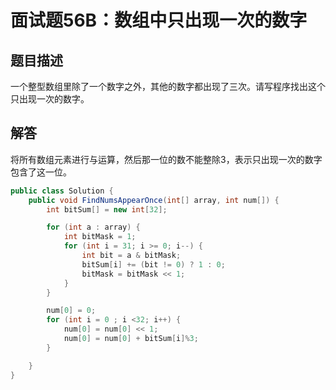 # 面试题56B：数组中只出现一次的数字

## 题目描述

一个整型数组里除了一个数字之外，其他的数字都出现了三次。请写程序找出这个只出现一次的数字。

## 解答

将所有数组元素进行与运算，然后那一位的数不能整除3，表示只出现一次的数字包含了这一位。

~~~java
public class Solution {
    public void FindNumsAppearOnce(int[] array, int num[]) {
        int bitSum[] = new int[32];

        for (int a : array) {
            int bitMask = 1;
            for (int i = 31; i >= 0; i--) {
                int bit = a & bitMask;
                bitSum[i] += (bit != 0) ? 1 : 0;
                bitMask = bitMask << 1;
            }
        }

        num[0] = 0;
        for (int i = 0 ; i <32; i++) {
            num[0] = num[0] << 1;
            num[0] = num[0] + bitSum[i]%3;
        }

    }
}
~~~

